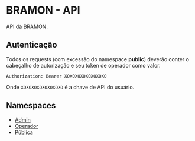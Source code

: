 # BRAMON - API

API da BRAMON.

## Autenticação

Todos os requests (com excessão do namespace **public**) deverão conter o cabeçalho de autorização e seu token de
operador como valor.

```
Authorization: Bearer XOXOXOXOXOXOXOXO
```

Onde `XOXOXOXOXOXOXOXO` é a chave de API do usuário.


## Namespaces

- [Admin](admin/README.md)
- [Operador](operator/README.md)
- [Pública](public/README.md)
